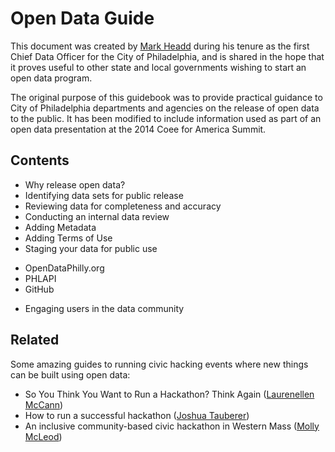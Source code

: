 # Open Data Guide

This document was created by [Mark Headd](http://civic.io/about/) during his tenure as the first Chief Data Officer for the City of Philadelphia, and is shared in the hope that it proves useful to other state and local governments wishing to start an open data program. 

The original purpose of this guidebook was to provide practical guidance to City of Philadelphia departments and agencies on the release of open data to the public. It has been modified to include information used as part of an open data presentation at the 2014 Coee for America Summit.

## Contents

* Why release open data?
* Identifying data sets for public release
* Reviewing data for completeness and accuracy
* Conducting an internal data review
* Adding Metadata
* Adding Terms of Use
* Staging your data for public use
 - OpenDataPhilly.org
 - PHLAPI
 - GitHub
* Engaging users in the data community

## Related

Some amazing guides to running civic hacking events where new things can be built using open data:

* So You Think You Want to Run a Hackathon? Think Again ([Laurenellen McCann](https://medium.com/@elle_mccann/so-you-think-you-want-to-run-a-hackathon-think-again-f96cd7df246a))
* How to run a successful hackathon ([Joshua Tauberer](https://hackathon.guide/))
* An inclusive community-based civic hackathon in Western Mass ([Molly McLeod](http://mollymcleod.com/an-inclusive-community-based-civic-hackathon-in-western-mass/))